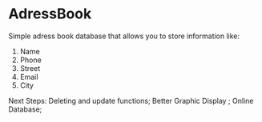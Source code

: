 # AdressBook

Simple adress book database that allows you to store information like: 
1. Name
2. Phone
3. Street
4. Email
5. City

Next Steps:
  Deleting and update functions;
  Better Graphic Display ;
  Online Database;
